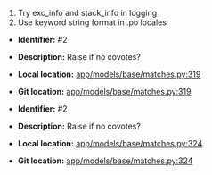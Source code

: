 1. Try exc_info and stack_info in logging
2. Use keyword string format in .po locales


- **Identifier:** #2
- **Description:** Raise if no covotes?
- **Local location:** [app/models/base/matches.py:319](app/models/base/matches.py)
- **Git location:** [app/models/base/matches.py:319](https://github.com/david-shiko/rubik_tg_bot/blob/06f8f467c45b35ab4bb6e09c492af69a2d34ff1a/app/db/crud/users.py#L117)


- **Identifier:** #2
- **Description:** Raise if no covotes?
- **Local location:** [app/models/base/matches.py:324](app/models/base/matches.py)
- **Git location:** [app/models/base/matches.py:324](https://github.com/david-shiko/rubik_tg_bot/blob/06f8f467c45b35ab4bb6e09c492af69a2d34ff1a/app/db/crud/users.py#L117)
